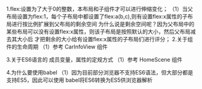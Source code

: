 1.flex:设置为了大于0的整数，本布局和子组件才可以进行伸缩变化；
（1）当父布局设置为flex:1，每个子布局中都设置了flex:a(b,c),则有设置flex:x属性的子布局进行按比例扩展到父布局的剩余空间
    为什么说是剩余空间呢？因为父布局中的某些布局可以没有设置flex:x属性，则该子布局是按照默认的大小，然后父布局减去其大小后
    才把剩余的大小给有设置flex:x属性的子布局们进行评分；
2.关于组件的生命周期
（1）参考 CarInfoView 组件

3.关于ES6语言的 成员变量，属性的定规方式
（1）参考 HomeScene 组件

4.为什么要使用babel
（1）因为目前部分浏览器不支持ES6语法，但大部分都是支持ES5，因此可以使用 babel将ES6转换为ES5供浏览器解析
